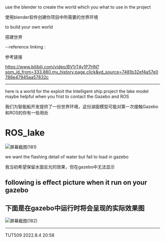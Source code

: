 use the blender to create the world which you what to use in the project

使用blender软件创建你项目中所需要的世界环境

to build your own world 

搭建世界

--reference linking   :

参考链接

https://www.bilibili.com/video/BV1rT4y1P7HN?spm_id_from=333.880.my_history.page.click&vd_source=7481b32ef4a57e0786e47945aa57832c


--------------------------------------

here is a world for the exploit the lntelligent ship project 
the lake model maybe helpful when you frist to contact the Gazebo and ROS 

我们为智能船开发提供了一份世界环境，这份湖面模型可能对第一次接触Gazebo和ROS的你有一些用处

ROS_lake 
========

![屏幕截图(181)](https://user-images.githubusercontent.com/98152870/182863350-3ce58617-e6e9-4079-970f-3945830031e7.png)

we want the flashing detail of water but fail to load in gazebo

我当初希望保留水面反光的效果，但在gazebo中无法显示

following is effect picture when it run on your gazebo
------------------------------------------------------
下面是在gazebo中运行时将会呈现的实际效果图
----------------------------------------
![屏幕截图(182)](https://user-images.githubusercontent.com/98152870/182863160-f704cb02-a2cf-4a7e-ade6-10263545388b.png)

---------
TUT509   2022.8.4 20:58
